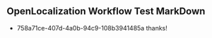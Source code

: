 ## OpenLocalization Workflow Test MarkDown
* 758a71ce-407d-4a0b-94c9-108b3941485a 
thanks!<!--HONumber=Mar16_HO2-->
